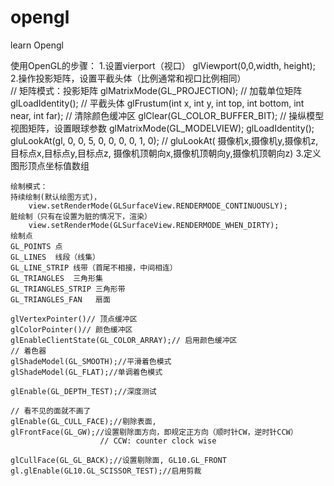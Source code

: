 opengl
======

learn Opengl

使用OpenGL的步骤：
	1.设置vierport（视口）
		glViewport(0,0,width, height);
	2.操作投影矩阵，设置平截头体（比例通常和视口比例相同）	
		// 矩阵模式：投影矩阵
		glMatrixMode(GL_PROJECTION);
		// 加载单位矩阵
		glLoadIdentity();
		// 平截头体
		glFrustum(int x, int y, int top, int bottom, int near, int far);
		// 清除颜色缓冲区
		glClear(GL_COLOR_BUFFER_BIT);
		// 操纵模型视图矩阵，设置眼球参数
		glMatrixMode(GL_MODELVIEW);
		glLoadIdentity();
		gluLookAt(gl, 0, 0, 5, 0, 0, 0, 0, 1, 0);
		// gluLookAt( 摄像机x,摄像机y,摄像机z, 
					  目标点x,目标点y,目标点z, 
                      摄像机顶朝向x,摄像机顶朝向y,摄像机顶朝向z)
	3.定义图形顶点坐标值数组
	
	绘制模式：
	持续绘制(默认绘图方式)，
        view.setRenderMode(GLSurfaceView.RENDERMODE_CONTINUOUSLY);
    脏绘制（只有在设置为脏的情况下，渲染）
        view.setRenderMode(GLSurfaceView.RENDERMODE_WHEN_DIRTY);
	绘制点
	GL_POINTS 点
	GL_LINES  线段（线集）
	GL_LINE_STRIP 线带（首尾不相接，中间相连）
	GL_TRIANGLES  三角形集
	GL_TRIANGLES_STRIP 三角形带
	GL_TRIANGLES_FAN   扇面
	
	glVertexPointer()// 顶点缓冲区
	glColorPointer()// 颜色缓冲区
	glEnableClientState(GL_COLOR_ARRAY);// 启用颜色缓冲区
	// 着色器
	glShadeModel(GL_SMOOTH);//平滑着色模式
	glShadeModel(GL_FLAT);//单调着色模式
	
	glEnable(GL_DEPTH_TEST);//深度测试
	
    // 看不见的面就不画了
	glEnable(GL_CULL_FACE);//剔除表面,
	glFrontFace(GL_GW);//设置剔除面方向，即规定正方向（顺时针CW，逆时针CCW）
                        // CCW: counter clock wise
    
	glCullFace(GL_GL_BACK);//设置剔除面, GL10.GL_FRONT
    gl.glEnable(GL10.GL_SCISSOR_TEST);//启用剪裁
    
